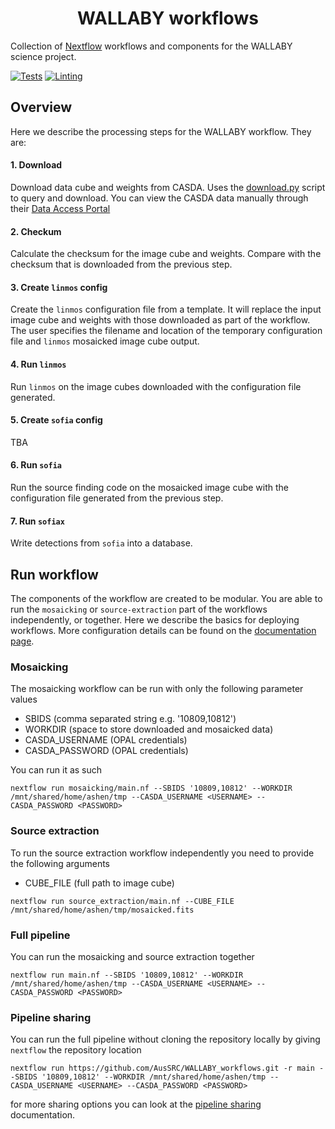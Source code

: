 <h1 align="center">WALLABY workflows</h1>

Collection of [Nextflow](https://www.nextflow.io/) workflows and components for the WALLABY science project.

[![Tests](https://github.com/AusSRC/WALLABY_workflows/actions/workflows/tests.yaml/badge.svg)](https://github.com/AusSRC/WALLABY_workflows/actions/workflows/tests.yaml)
[![Linting](https://github.com/AusSRC/WALLABY_workflows/actions/workflows/lint.yaml/badge.svg)](https://github.com/AusSRC/WALLABY_workflows/actions/workflows/lint.yaml)

## Overview

Here we describe the processing steps for the WALLABY workflow. They are:

#### 1. Download

Download data cube and weights from CASDA. Uses the [download.py](mosaicking/scripts/download.py) script to query and download. You can view the CASDA data manually through their [Data Access Portal](https://data.csiro.au/collections/domain/casdaObservation/search/)

#### 2. Checkum

Calculate the checksum for the image cube and weights. Compare with the checksum that is downloaded from the previous step.

#### 3. Create `linmos` config

Create the `linmos` configuration file from a template. It will replace the input image cube and weights with those downloaded as part of the workflow. The user specifies the filename and location of the temporary configuration file and `linmos` mosaicked image cube output.

#### 4. Run `linmos`

Run `linmos` on the image cubes downloaded with the configuration file generated.

#### 5. Create `sofia` config

TBA

#### 6. Run `sofia`

Run the source finding code on the mosaicked image cube with the configuration file generated from the previous step. 

#### 7. Run `sofiax`

Write detections from `sofia` into a database.

## Run workflow

The components of the workflow are created to be modular. You are able to run the `mosaicking` or `source-extraction` part of the workflows independently, or together. Here we describe the basics for deploying workflows. More configuration details can be found on the [documentation page](https://aussrc.github.io/WALLABY_workflows/).

### Mosaicking

The mosaicking workflow can be run with only the following parameter values

* SBIDS (comma separated string e.g. '10809,10812')
* WORKDIR (space to store downloaded and mosaicked data)
* CASDA_USERNAME (OPAL credentials)
* CASDA_PASSWORD (OPAL credentials)

You can run it as such

```
nextflow run mosaicking/main.nf --SBIDS '10809,10812' --WORKDIR /mnt/shared/home/ashen/tmp --CASDA_USERNAME <USERNAME> --CASDA_PASSWORD <PASSWORD>
```

### Source extraction

To run the source extraction workflow independently you need to provide the following arguments

* CUBE_FILE (full path to image cube)

```
nextflow run source_extraction/main.nf --CUBE_FILE /mnt/shared/home/ashen/tmp/mosaicked.fits
```

### Full pipeline

You can run the mosaicking and source extraction together

```
nextflow run main.nf --SBIDS '10809,10812' --WORKDIR /mnt/shared/home/ashen/tmp --CASDA_USERNAME <USERNAME> --CASDA_PASSWORD <PASSWORD>
```

### Pipeline sharing

You can run the full pipeline without cloning the repository locally by giving `nextflow` the repository location

```
nextflow run https://github.com/AusSRC/WALLABY_workflows.git -r main --SBIDS '10809,10812' --WORKDIR /mnt/shared/home/ashen/tmp --CASDA_USERNAME <USERNAME> --CASDA_PASSWORD <PASSWORD>
```

for more sharing options you can look at the [pipeline sharing](https://www.nextflow.io/blog/2014/share-nextflow-pipelines-with-github.html) documentation. 
